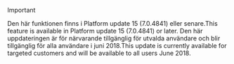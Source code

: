 > [!IMPORTANT]
> <span data-ttu-id="811b3-101">Den här funktionen finns i Platform update 15 (7.0.4841) eller senare.</span><span class="sxs-lookup"><span data-stu-id="811b3-101">This feature is available in Platform update 15 (7.0.4841) or later.</span></span> <span data-ttu-id="811b3-102">Den här uppdateringen är för närvarande tillgänglig för utvalda användare och blir tillgänglig för alla användare i juni 2018.</span><span class="sxs-lookup"><span data-stu-id="811b3-102">This update is currently available for targeted customers and will be available to all users June 2018.</span></span>
